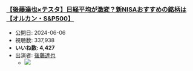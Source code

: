 ### [【後藤達也×テスタ】日経平均が激変？新NISAおすすめの銘柄は【オルカン・S&P500】](https://www.youtube.com/watch?v=p0g4tjWXiC0)
-   公開日: 2024-06-06
-   視聴数: 337,938
-   **いいね数: 4,427**
-   出演者: [後藤達也](/rehacq_fan/people/後藤達也 "wikilink")
    - [![](https://img.youtube.com/vi/p0g4tjWXiC0/hqdefault.jpg)](https://www.youtube.com/watch?v=p0g4tjWXiC0)

